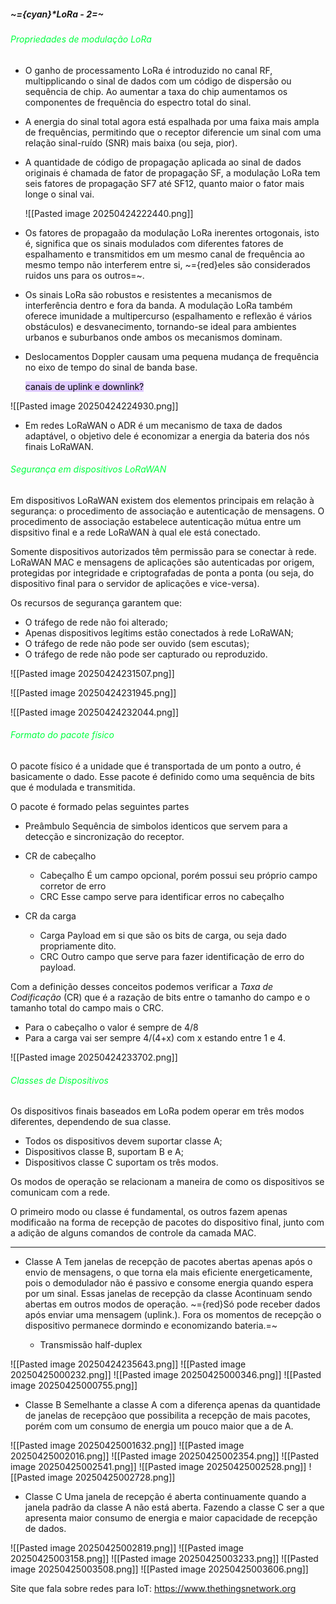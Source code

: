 #####                                                                   ~={cyan}*LoRa - 2=~

###### <span style="color:rgb(0, 255, 64)">Propriedades de modulação LoRa</span>

-  O ganho de processamento LoRa é introduzido no canal RF, multipplicando o sinal de dados com um código de dispersão ou sequência de chip. Ao aumentar a taxa do chip aumentamos os componentes de frequência do espectro total do sinal.

-  A energia do sinal total agora está espalhada por uma faixa mais ampla de frequências, permitindo que o receptor diferencie um sinal com uma relação sinal-ruído (SNR) mais baixa (ou seja, pior).

-  A quantidade de código de propagação aplicada ao sinal de dados originais é chamada de fator de propagação SF, a modulação LoRa tem seis fatores de propagação SF7 até SF12, quanto maior o fator mais longe o sinal vai.

	![[Pasted image 20250424222440.png]]

- Os fatores de propagaão da modulação LoRa inerentes ortogonais, isto é, significa que os sinais modulados com diferentes fatores de espalhamento e transmitidos em um mesmo canal de frequência ao mesmo tempo não interferem entre si, ~={red}eles são considerados ruidos uns para os outros=~.

-  Os sinais LoRa são robustos e resistentes a mecanismos de interferência dentro e fora da banda.  A modulação LoRa também oferece imunidade a multipercurso (espalhamento e reflexão é vários obstáculos) e desvanecimento, tornando-se ideal para ambientes urbanos e suburbanos onde ambos os mecanismos dominam.

-  Deslocamentos Doppler causam uma pequena mudança de frequência no eixo de tempo do sinal de banda base.

	<mark style="background: #D2B3FFA6;">canais de uplink e downlink?</mark>

![[Pasted image 20250424224930.png]]

-  Em redes LoRaWAN o ADR é um mecanismo de taxa de dados adaptável, o objetivo dele é economizar a energia da bateria dos nós finais LoRaWAN.

###### <span style="color:rgb(0, 255, 64)">Segurança em dispositivos LoRaWAN</span>

Em dispositivos LoRaWAN existem dos elementos principais em relação à segurança: o procedimento de associação e autenticação de mensagens. O procedimento de associação estabelece autenticação mútua entre um dispsitivo final e a rede LoRaWAN à qual ele está conectado. 

Somente dispositivos autorizados têm permissão para se conectar à rede. LoRaWAN MAC e mensagens de aplicações são autenticadas por origem, protegidas por integridade e criptografadas de ponta a ponta (ou seja, do dispositivo final para o servidor de aplicações e vice-versa).

Os recursos de segurança garantem que:

-  O tráfego de rede não foi alterado;
-  Apenas dispositivos legítims estão conectados à rede LoRaWAN;
-  O tráfego de rede não pode ser ouvido (sem escutas);
-  O tráfego de rede não pode ser capturado ou reproduzido.

![[Pasted image 20250424231507.png]]

![[Pasted image 20250424231945.png]]

![[Pasted image 20250424232044.png]]

###### <span style="color:rgb(0, 255, 64)">Formato do pacote físico</span>

O pacote físico é a unidade que é transportada de um ponto a outro, é basicamente o dado. Esse pacote é definido como uma sequência de bits que é modulada e transmitida.

O pacote é formado pelas seguintes partes

-  Preâmbulo
	Sequência de simbolos identicos que servem para a detecção e sincronização do receptor.

-  CR de cabeçalho
	-  Cabeçalho
		É um campo opcional, porém possui seu próprio campo corretor de erro
	-  CRC
		Esse campo serve para identificar erros no cabeçalho
-  CR da carga
	-  Carga
		Payload em si que são os bits de carga, ou seja dado propriamente dito.
	-  CRC
		Outro campo que serve para fazer identificação de erro do payload.

Com a definição desses conceitos podemos verificar a *Taxa de Codificação* (CR) que é a razação de bits entre o tamanho do campo e o tamanho total do campo mais o CRC.

-  Para o cabeçalho o valor é sempre de 4/8
-  Para a carga vai ser sempre 4/(4+x) com x estando entre 1 e 4.

![[Pasted image 20250424233702.png]]

###### <span style="color:rgb(0, 255, 64)">Classes de Dispositivos</span>

Os dispositivos finais baseados em LoRa podem operar em três modos diferentes, dependendo de sua classe.

-  Todos os dispositivos devem suportar classe A;
-  Dispositivos classe B, suportam B e A;
-  Dispositivos classe C suportam os três modos.

Os modos de operação se relacionam a maneira de como os dispositivos se comunicam com a rede.

O primeiro modo ou classe é fundamental, os outros fazem apenas modificaão na forma de recepção de pacotes do dispositivo final, junto com a adição de alguns comandos de controle da camada MAC. 

---

-  Classe A
Tem janelas de recepção de pacotes abertas apenas após o envio de mensagens, o que torna ela mais eficiente energeticamente, pois o demodulador não é passivo e consome energia quando espera por um sinal. Essas janelas de recepção da classe Acontinuam sendo abertas em outros modos de operação. ~={red}Só pode receber dados após enviar uma mensagem (uplink.). Fora os momentos de recepção o dispositivo permanece dormindo e economizando bateria.=~

	- Transmissão half-duplex

![[Pasted image 20250424235643.png]]
![[Pasted image 20250425000232.png]]
![[Pasted image 20250425000346.png]]
![[Pasted image 20250425000755.png]]
 
- Classe B
Semelhante a classe A com a diferença apenas da quantidade de janelas de recepçãoo que possibilita a recepção de mais pacotes, porém com um consumo de energia um pouco maior que a de A.

![[Pasted image 20250425001632.png]]
![[Pasted image 20250425002016.png]]
![[Pasted image 20250425002354.png]]
![[Pasted image 20250425002541.png]]
![[Pasted image 20250425002528.png]]
![[Pasted image 20250425002728.png]]
 
- Classe C 
Uma janela de recepção é aberta continuamente quando a janela padrão da classe A não está aberta. Fazendo a classe C ser a que apresenta maior consumo de energia e maior capacidade de recepção de dados.

![[Pasted image 20250425002819.png]]
![[Pasted image 20250425003158.png]]
![[Pasted image 20250425003233.png]]
![[Pasted image 20250425003508.png]]
![[Pasted image 20250425003606.png]]



























































































































































































Site que fala sobre redes para IoT: https://www.thethingsnetwork.org